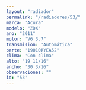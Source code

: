 ```yaml
---
layout: "radiador"
permalink: "/radiadores/53/"
marca: "Acura"
modelo: "ZDX"
ano: "2011"
motor: "V6 3.7"
transmision: "Automática"
parte: "19010RYEA52"
clima: "Con clima"
alto: "19 11/16"
ancho: "30 3/16"
observaciones: ""
id: "53"
---
```



